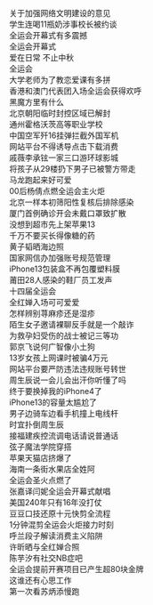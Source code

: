 关于加强网络文明建设的意见  
学生连喝11瓶奶涉事校长被约谈  
全运会开幕式有多震撼  
全运会开幕式  
爱在日常 不止中秋  
全运会  
大学老师为了教恋爱课有多拼  
香港和澳门代表团入场全运会获得欢呼  
黑魔方里有什么  
北京朝阳临时封控区域已解封  
通州霍格沃茨高等职业学校  
中国空军歼16挂弹拦截外国军机  
网站平台不得诱导点击下载消费  
戚薇李承铉一家三口游环球影城  
将孩子从29楼扔下男子已被警方带走  
马龙跑起来好可爱  
00后杨倩点燃全运会主火炬  
北京一样本初筛阳性复核后排除感染  
厦门首例确诊开会未戴口罩致扩散  
没想到超市先上架苹果13  
千万不要买长得像糖的药  
黄子韬晒海边照  
国家网信办加强账号规范管理  
iPhone13包装盒不再包覆塑料膜  
莆田28人感染的鞋厂员工发声  
十四届全运会  
全红婵入场可可爱爱  
怎样辨别荨麻疹还是湿疹  
陌生女子邀请裸聊反手就是一个敲诈  
为救孕妇受伤的战士被记三等功  
郭京飞说何广智像小土狗  
13岁女孩上网课时被骗4万元  
网站平台要严防违法违规账号转世  
周生辰说一会儿会出汗你听懂了吗  
终于要换掉我的iPhone4了  
iPhone13的容量太尴尬了  
男子边骑车边看手机撞上电线杆  
时宜扑倒周生辰  
接福建疾控流调电话请说普通话  
弦子魔法学院穿搭  
苹果天猫店挤爆了  
海南一条街水果店全姓阿  
全运会圣火点燃了  
张嘉译闫妮全运会开幕式献唱  
美国240年只有16年没打仗  
豆豆口技还原十元快剪全流程  
1分钟混剪全运会火炬接力时刻  
呼兰段子解读消费主义陷阱  
许昕晒与全红婵合照  
陈芋汐有社交NB症吧  
全运会提前开赛项目已产生超80块金牌  
这谁还有心思工作  
第一次看苏炳添慢跑  
